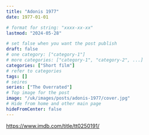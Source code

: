 ```yaml
---
title: "Adonis 1977"
date: 1977-01-01

# format for string: "xxxx-xx-xx"
lastmod: "2024-05-28"

# set false when you want the post publish
draft: false
# one category: ["category-1"]
# more categories: ["category-1", "category-2", ...]
categories: ["Short film"]
# refer to categories
tags: []
# seires
series: ["The Overrated"]
# Top image for the post
image: "/uk/images/posts/adonis-1977/cover.jpg"
# Hide from home and other main page
hideFromCenter: false
---
```

https://www.imdb.com/title/tt0250191/
<!--more-->